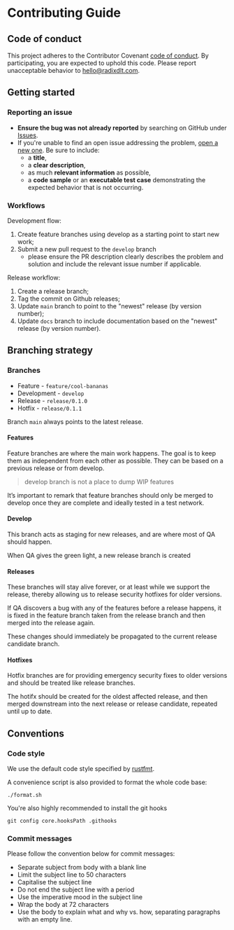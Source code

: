 # Contributing Guide


## Code of conduct

This project adheres to the Contributor Covenant [code of conduct](CODE_OF_CONDUCT.md). By participating, you are expected to uphold this code. Please report unacceptable behavior to [hello@radixdlt.com](mailto:hello@radixdlt.com).


## Getting started

### Reporting an issue

* **Ensure the bug was not already reported** by searching on GitHub under [Issues](https://github.com/radixdlt/radixdlt-scrypto/issues).
* If you're unable to find an open issue addressing the problem, [open a new one](https://github.com/radixdlt/radixdlt-scrypto/issues/new). Be sure to include:
  * a **title**,
  * a **clear description**, 
  * as much **relevant information** as possible,
  * a **code sample** or an **executable test case** demonstrating the expected behavior that is not occurring.

### Workflows

Development flow:
1. Create feature branches using develop as a starting point to start new work;
1. Submit a new pull request to the `develop` branch 
   * please ensure the PR description clearly describes the problem and solution and include the relevant issue number if applicable.

Release workflow:
1. Create a release branch;
1. Tag the commit on Github releases;
1. Update `main` branch to point to the "newest" release (by version number);
1. Update `docs` branch to include documentation based on the "newest" release (by version number).

## Branching strategy

### Branches

* Feature - `feature/cool-bananas`
* Development  - `develop`
* Release - `release/0.1.0`
* Hotfix - `release/0.1.1`

Branch `main` always points to the latest release.

#### Features

Feature branches are where the main work happens. The goal is to keep them as independent from each other as possible. They can be based on a previous release or from develop.

> develop branch is not a place to dump WIP features

It’s important to remark that feature branches should only be merged to develop once they are complete and ideally tested in a test network.

#### Develop

This branch acts as staging for new releases, and are where most of QA should happen.

When QA gives the green light, a new release branch is created

#### Releases

These branches will stay alive forever, or at least while we support the release, thereby allowing us to release security hotfixes for older versions.

If QA discovers a bug with any of the features before a release happens, it is fixed in the feature branch taken from the release branch and then merged into the release again. 

These changes should immediately be propagated to the current release candidate branch.

#### Hotfixes

Hotfix branches are for providing emergency security fixes to older versions and should be treated like release branches.

The hotifx should be created for the oldest affected release, and then merged downstream into the next release or release candidate, repeated until up to date.


## Conventions

### Code style

We use the default code style specified by [rustfmt](https://github.com/rust-lang/rustfmt).

A convenience script is also provided to format the whole code base:

```
./format.sh
```

You're also highly recommended to install the git hooks

```
git config core.hooksPath .githooks
```

### Commit messages

Please follow the convention below for commit messages:

*  Separate subject from body with a blank line
*  Limit the subject line to 50 characters
*  Capitalise the subject line
*  Do not end the subject line with a period
*  Use the imperative mood in the subject line
*  Wrap the body at 72 characters
*  Use the body to explain what and why vs. how, separating paragraphs with an empty line.